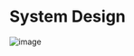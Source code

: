 # System Design

![image](https://github.com/user-attachments/assets/a91d2d61-d6ab-484a-ac8e-2f2c44bb2b6a)
